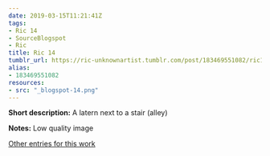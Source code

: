 ```yaml
---
date: 2019-03-15T11:21:41Z
tags:
- Ric 14
- SourceBlogspot
- Ric
title: Ric 14
tumblr_url: https://ric-unknownartist.tumblr.com/post/183469551082/ric14
alias:
- 183469551082
resources:
- src: "_blogspot-14.png"
---
```


**Short description:** A latern next to a stair (alley)

**Notes:** Low quality image

[Other entries for this work](/tags/Ric-14)
